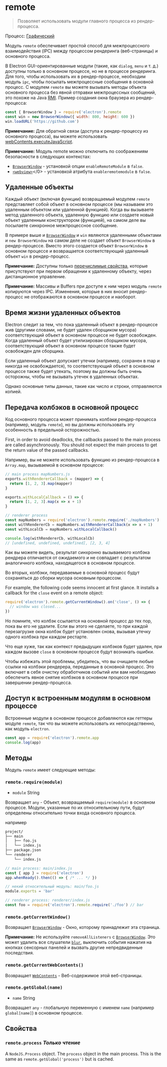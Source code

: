 # remote

> Позволяет использовать модули главного процесса из рендер-процесса.

Процесс: [Графический](../glossary.md#renderer-process)

Модуль `remote` обеспечивает простой способ для межпроцессного взаимодействия (IPC) между процессом рендеринга (веб-страницы) и основного процесса.

В Electron GUI-ориентированные модули (такие, как `dialog`, `menu` и т. д.) доступны только в основном процессе, но не в процессе рендеринга. Для того, чтобы использовать их в рендер-процессе, необходим модуль `ipc`, чтобы посылать межпроцессные сообщения в основной процесс. С модулем `remote` вы можете вызывать методы объекта основного процесса без явной отправки межпроцессных сообщений, это похоже на Java [RMI](https://en.wikipedia.org/wiki/Java_remote_method_invocation). Пример создания окна браузера из рендер-процесса:

```javascript
const { BrowserWindow } = require('electron').remote
const win = new BrowserWindow({ width: 800, height: 600 })
win.loadURL('https://github.com')
```

**Примечание:** Для обратной связи (доступа к рендер-процессу из основного процесса), вы можете использовать [webContents.executeJavaScript](web-contents.md#contentsexecutejavascriptcode-usergesture).

**Примечание:** Модуль remote можно отключить по соображениям безопасности в следующих контекстах:
- [`BrowserWindow`](browser-window.md) - установкой опции `enableRemoteModule` в `false`.
- [`<webview>`](webview-tag.md)<webview></0> - установкой атрибута `enableremotemodule` в `false`.

## Удаленные объекты

Каждый объект (включая функции) возвращаемый модулем `remote` представляет собой объект в основном процессе (мы называем это удаленным объектом или удаленной функцией). Когда вы вызываете метод удаленного объекта, удаленную функцию или создаете новый объект удаленным конструктором (функцией), на самом деле вы посылаете синхронное межпроцессное сообщение.

В примере выше и [`BrowserWindow`](browser-window.md) и `win` являются удаленными объектами и `new BrowserWindow` на самом деле не создает объект `BrowserWindow` в рендер-процессе. Вместо этого создается объект `BrowserWindow` в основном процессе и возвращается соответствующий удаленный объект `win` в рендер-процесс.

**Примечание:** Доступны только [перечислимые свойства](https://developer.mozilla.org/en-US/docs/Web/JavaScript/Enumerability_and_ownership_of_properties), которые присутствуют при первом обращении к удаленному объекту, через дистанционное управление.

**Примечание:** Массивы и Buffers при доступе к ним через модуль `remote` копируются через IPC. Изменения, которые в них вносит рендер-процесс не отображаются в основном процессе и наоборот.

## Время жизни удаленных объектов

Electron следит за тем, что пока удаленный объект в рендер-процессе жив (другими словами, не будет удален сборщиком мусора) соответствующий объект в основном процессе не будет освобожден. Когда удаленный объект будет утилизирован сборщиком мусора, соответствующий объект в основном процессе также будет освобожден для сборщика.

Если удаленный объект допускает утечки (например, сохранен в map и никогда не освобождается), то соответствующий объект в основном процессе также будет утекать, поэтому вы должны быть очень осторожны, чтобы не вызывать утечек в удаленных объектах.

Однако основные типы данных, такие как число и строки, отправляются копией.

## Передача колбэков в основной процесс

Код основного процесса может принимать колбэки рендер-процесса (например, модуль `remote`), но вы должны использовать эту особенность в предельной осторожностью.

First, in order to avoid deadlocks, the callbacks passed to the main process are called asynchronously. You should not expect the main process to get the return value of the passed callbacks.

Например, вы не можете использовать функцию из рендер-процесса в `Array.map`, вызываемой в основном процессе:

```javascript
// main process mapNumbers.js
exports.withRendererCallback = (mapper) => {
  return [1, 2, 3].map(mapper)
}

exports.withLocalCallback = () => {
  return [1, 2, 3].map(x => x + 1)
}
```

```javascript
// renderer process
const mapNumbers = require('electron').remote.require('./mapNumbers')
const withRendererCb = mapNumbers.withRendererCallback(x => x + 1)
const withLocalCb = mapNumbers.withLocalCallback()

console.log(withRendererCb, withLocalCb)
// [undefined, undefined, undefined], [2, 3, 4]
```

Как вы можете видеть, результат синхронно вызываемого колбэка рендрера отличается от ожидаемого и не совпадает с результатом аналогичного колбэка, находящегося в основном процессе.

Во вторых, колбэки, передаваемые в основной процесс будут сохраняться до сборки мусора основным процессом.

For example, the following code seems innocent at first glance. It installs a callback for the `close` event on a remote object:

```javascript
require('electron').remote.getCurrentWindow().on('close', () => {
  // window was closed...
})
```

Но помните, что колбэк ссылается на основной процесс до тех пор, пока вы его не удалите. Если вы этого не сделаете, то при каждой перезагрузке окна колбэк будет установлен снова, вызывая утечку одного колбэка при каждом рестарте.

Что еще хуже, так как контекст предыдущих колбэков будет удален, при каждом вызове `close` в основном процессе будут возникать ошибки.

Чтобы избежать этой проблемы, убедитесь, что вы очищаете любые ссылки на колбэки рендерера, переданные в основной процесс. Это включает в себя очистку обработчиков событий или вам необходимо обеспечить явное снятие колбэков в основном процессе при завершении рендер-процесса.

## Доступ к встроенным модулям в основном процессе

Встроенные модули в основном процессе добавляются как геттеры модуле `remote`, так что вы можете использовать их непосредственно, как модуль `electron`.

```javascript
const app = require('electron').remote.app
console.log(app)
```

## Методы

Модуль `remote` имеет следующие методы:

### `remote.require(module)`

* `module` String

Возвращает `any` - Объект, возвращаемый `require(module)` в основном процессе. Модули, указанные по их относительному пути, будут определены относительно точки входа основного процесса.

например

```sh
project/
├── main
│   ├── foo.js
│   └── index.js
├── package.json
└── renderer
    └── index.js
```

```js
// main process: main/index.js
const { app } = require('electron')
app.whenReady().then(() => { /* ... */ })
```

```js
// некий относительный модуль: main/foo.js
module.exports = 'bar'
```

```js
// renderer process: renderer/index.js
const foo = require('electron').remote.require('./foo') // bar
```

### `remote.getCurrentWindow()`

Возвращает [`BrowserWindow`](browser-window.md) - Окно, которому принадлежит эта страница.

**Примечание:** Не используйте `removeAllListeners` с [`BrowserWindow`](browser-window.md). Это может удалить все слушатели [`blur`](https://developer.mozilla.org/en-US/docs/Web/Events/blur), выключить события нажатия на кнопках сенсорных панелей и вызвать другие непредвиденные последствия.

### `remote.getCurrentWebContents()`

Возвращает [`WebContents`](web-contents.md) - Веб-содержимое этой веб-страницы.

### `remote.getGlobal(name)`

* `name` String

Возвращает `any` - глобальную переменную с именем `name` (например `global[name]`) в основном процессе.

## Свойства

### `remote.process` _Только чтение_

A `NodeJS.Process` object.  The `process` object in the main process. This is the same as `remote.getGlobal('process')` but is cached.
